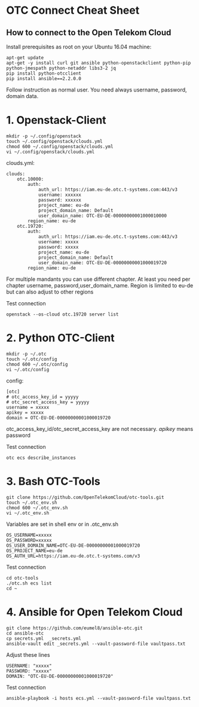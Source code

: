# OTC Connect Cheat Sheet

How to connect to the Open Telekom Cloud
----------------------------------------

Install prerequisites as root on your Ubuntu 16.04 machine:

```
apt-get update
apt-get -y install curl git ansible python-openstackclient python-pip python-jmespath python-netaddr libs3-2 jq
pip install python-otcclient
pip install ansible==2.2.0.0
```

Follow instruction as normal user. You need always username, password, domain data.


# 1. Openstack-Client

```
mkdir -p ~/.config/openstack
touch ~/.config/openstack/clouds.yml
chmod 600 ~/.config/openstack/clouds.yml
vi ~/.config/openstack/clouds.yml
```

clouds.yml:
```
clouds:
    otc.10000:
        auth:
            auth_url: https://iam.eu-de.otc.t-systems.com:443/v3
            username: xxxxxx
            password: xxxxxx
            project_name: eu-de
            project_domain_name: Default
            user_domain_name: OTC-EU-DE-00000000001000010000
        region_name: eu-de
    otc.19720:
        auth:
            auth_url: https://iam.eu-de.otc.t-systems.com:443/v3
            username: xxxxx
            password: xxxxx
            project_name: eu-de
            project_domain_name: Default
            user_domain_name: OTC-EU-DE-00000000001000019720
        region_name: eu-de

```

For multiple mandants you can use different chapter. At least you need per chapter username, password,user_domain_name.
Region is limited to eu-de but can also adjust to other regions

Test connection

```
openstack --os-cloud otc.19720 server list
```

# 2. Python OTC-Client

```
mkdir -p ~/.otc
touch ~/.otc/config
chmod 600 ~/.otc/config
vi ~/.otc/config
```

config:

```
[otc]
# otc_access_key_id = yyyyy
# otc_secret_access_key = yyyyy
username = xxxxx
apikey = xxxxx
domain = OTC-EU-DE-00000000001000019720
```

otc_access_key_id/otc_secret_access_key are not necessary. *apikey* means password

Test connection

```
otc ecs describe_instances
```

# 3. Bash OTC-Tools

```
git clone https://github.com/OpenTelekomCloud/otc-tools.git
touch ~/.otc_env.sh
chmod 600 ~/.otc_env.sh
vi ~/.otc_env.sh
```

Variables are set in shell env or in .otc_env.sh

```
OS_USERNAME=xxxxx
OS_PASSWORD=xxxxx
OS_USER_DOMAIN_NAME=OTC-EU-DE-00000000001000019720
OS_PROJECT_NAME=eu-de
OS_AUTH_URL=https://iam.eu-de.otc.t-systems.com/v3
```

Test connection

```
cd otc-tools
./otc.sh ecs list
cd ~
```

# 4. Ansible for Open Telekom Cloud

```
git clone https://github.com/eumel8/ansible-otc.git
cd ansible-otc
cp secrets.yml  _secrets.yml 
ansible-vault edit _secrets.yml --vault-password-file vaultpass.txt
```

Adjust these lines

```
USERNAME: "xxxxx"
PASSWORD: "xxxxx"
DOMAIN: "OTC-EU-DE-00000000001000019720"
```

Test connection

```
ansible-playbook -i hosts ecs.yml --vault-password-file vaultpass.txt
```

